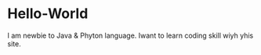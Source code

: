 # Hello-World
I am newbie to Java &amp; Phyton language. Iwant to learn coding skill wiyh yhis site.
